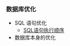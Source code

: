 ### 数据库优化
+ SQL 语句优化
  + [SQL语句执行顺序](https://github.com/Tanglong9344/db/blob/master/sqlOptimize/sqlOrder.md)
+ 数据库本身的优化

